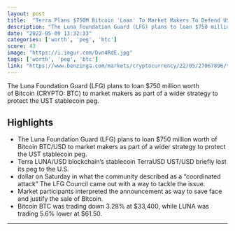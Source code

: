 ```yaml
---
layout: post
title:  "Terra Plans $750M Bitcoin 'Loan' To Market Makers To Defend UST Peg"
description: "The Luna Foundation Guard (LFG) plans to loan $750 million worth of Bitcoin (CRYPTO: BTC) to market makers as part of a wider strategy to protect the UST stablecoin peg."
date: "2022-05-09 13:32:33"
categories: ['worth', 'peg', 'btc']
score: 43
image: "https://i.imgur.com/Dvn4RdE.jpg"
tags: ['worth', 'peg', 'btc']
link: "https://www.benzinga.com/markets/cryptocurrency/22/05/27067896/terra-plans-750m-bitcoin-loan-to-market-makers-to-defend-ust-peg"
---
```


The Luna Foundation Guard (LFG) plans to loan $750 million worth of Bitcoin (CRYPTO: BTC) to market makers as part of a wider strategy to protect the UST stablecoin peg.

## Highlights

- The Luna Foundation Guard (LFG) plans to loan $750 million worth of Bitcoin BTC/USD to market makers as part of a wider strategy to protect the UST stablecoin peg.
- Terra LUNA/USD blockchain’s stablecoin TerraUSD UST/USD briefly lost its peg to the U.S.
- dollar on Saturday in what the community described as a “coordinated attack” The LFG Council came out with a way to tackle the issue.
- Market participants interpreted the announcement as way to save face and justify the sale of Bitcoin.
- Bitcoin BTC was trading down 3.28% at $33,400, while LUNA was trading 5.6% lower at $61.50.

---
